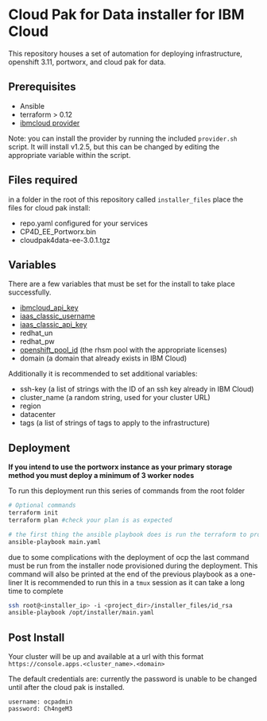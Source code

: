# Cloud Pak for Data installer for IBM Cloud

This repository houses a set of automation for deploying infrastructure, openshift 3.11, portworx, and cloud pak for data.

## Prerequisites

- Ansible
- terraform > 0.12
- [ibmcloud provider](https://github.com/IBM-Cloud/terraform-provider-ibm)

Note: you can install the provider by running the included `provider.sh` script. It will install v1.2.5, but this can be changed by editing the appropriate variable within the script.
  
## Files required

in a folder in the root of this repository called `installer_files` place the files for cloud pak install:

- repo.yaml configured for your services
- CP4D_EE_Portworx.bin
- cloudpak4data-ee-3.0.1.tgz

## Variables

There are a few variables that must be set for the install to take place successfully.

- [ibmcloud_api_key](https://cloud.ibm.com/docs/iam?topic=iam-userapikey)
- [iaas_classic_username](https://cloud.ibm.com/docs/account?topic=account-classic_keys#create-classic-infrastructure-key)
- [iaas_classic_api_key](https://cloud.ibm.com/docs/iam?topic=iam-classic_keys)
- redhat_un
- redhat_pw
- [openshift_pool_id](https://access.redhat.com/solutions/253273) (the rhsm pool with the appropriate licenses)
- domain (a domain that already exists in IBM Cloud)
  
Additionally it is recommended to set additional variables:

- ssh-key (a list of strings with the ID of an ssh key already in IBM Cloud)
- cluster_name (a random string, used for your cluster URL)
- region
- datacenter
- tags (a list of strings of tags to apply to the infrastructure)

## Deployment

**If you intend to use the portworx instance as your primary storage method you must deploy a minimum of 3 worker nodes**

To run this deployment run this series of commands from the root folder

```bash
# Optional commands
terraform init
terraform plan #check your plan is as expected

# the first thing the ansible playbook does is run the terraform to provision your infrastructure
ansible-playbook main.yaml
```

due to some complications with the deployment of ocp the last command must be run from the installer node provisioned during the deployment.
This command will also be printed at the end of the previous playbook as a one-liner
It is recommended to run this in a `tmux` session as it can take a long time to complete

```bash
ssh root@<installer_ip> -i <project_dir>/installer_files/id_rsa
ansible-playbook /opt/installer/main.yaml
```

## Post Install

Your cluster will be up and available at a url with this format
`https://console.apps.<cluster_name>.<domain>`

The default credentials are:
currently the password is unable to be changed until after the cloud pak is installed.

```
username: ocpadmin
password: Ch4ngeM3
```

